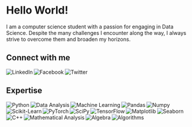# Hello World!

I am a computer science student with a passion for engaging in Data Science. Despite the many challenges I encounter along the way, I always strive to overcome them and broaden my horizons.

## Connect with me
[<img align="left" alt="LinkedIn" src="https://img.shields.io/badge/linkedin-%230077B5.svg?&style=for-the-badge&logo=linkedin&logoColor=white" />](https://www.linkedin.com/in/mohammad-faisal-2665b5134)
[<img align="left" alt="Facebook" src="https://img.shields.io/badge/facebook-%231877F2.svg?&style=for-the-badge&logo=facebook&logoColor=white" />](https://www.facebook.com/profile.php?id=100006506763555)
[<img align="left" alt="Twitter" src="https://img.shields.io/badge/twitter-%231DA1F2.svg?&style=for-the-badge&logo=twitter&logoColor=white" />](https://twitter.com/Mohamma88766694)
<br>
## Expertise
<img align="left" alt="Python" src="https://img.shields.io/badge/python-%2314354C.svg?&style=for-the-badge&logo=python&logoColor=white" />
<img align="left" alt="Data Analysis" src="https://img.shields.io/badge/data%20analysis-%234285F4.svg?&style=for-the-badge&logo=google-analytics&logoColor=white" />
<img align="left" alt="Machine Learning" src="https://img.shields.io/badge/machine%20learning-%2300C7B7.svg?&style=for-the-badge&logo=tensorflow&logoColor=white" />
<img align="left" alt="Pandas" src="https://img.shields.io/badge/pandas-%23150458.svg?&style=for-the-badge&logo=pandas&logoColor=white" />
<img align="left" alt="Numpy" src="https://img.shields.io/badge/numpy-%23013243.svg?&style=for-the-badge&logo=numpy&logoColor=white" />
<img align="left" alt="Scikit-Learn" src="https://img.shields.io/badge/scikit%20learn-%23F7931E.svg?&style=for-the-badge&logo=scikit-learn&logoColor=white" />
<img align="left" alt="PyTorch" src="https://img.shields.io/badge/pytorch-%23EE4C2C.svg?&style=for-the-badge&logo=pytorch&logoColor=white" />
<img align="left" alt="SciPy" src="https://img.shields.io/badge/scipy-%230C55A5.svg?&style=for-the-badge&logo=scipy&logoColor=white" />
<img align="left" alt="TensorFlow" src="https://img.shields.io/badge/tensorflow-%23FF6F00.svg?&style=for-the-badge&logo=tensorflow&logoColor=white" />
<img align="left" alt="Matplotlib" src="https://img.shields.io/badge/matplotlib-%233370A6.svg?&style=for-the-badge&logo=python&logoColor=white" />
<img align="left" alt="Seaborn" src="https://img.shields.io/badge/seaborn-%230074A2.svg?&style=for-the-badge&logo=python&logoColor=white" />
<img align="left" alt="C++" src="https://img.shields.io/badge/C++-%2300599C.svg?&style=for-the-badge&logo=c%2B%2B&logoColor=white" />
<img align="left" alt="Mathematical Analysis" src="https://img.shields.io/badge/mathematical%20analysis-%23008CBA.svg?&style=for-the-badge&logo=mathworks&logoColor=white" />
<img align="left" alt="Algebra" src="https://img.shields.io/badge/algebra-%23E34F26.svg?&style=for-the-badge&logo=algebra&logoColor=white" />
<img align="left" alt="Algorithms" src="https://img.shields.io/badge/algorithms-%23856BFC.svg?&style=for-the-badge&logo=algorithms&logoColor=white" />
<br>
<br>
